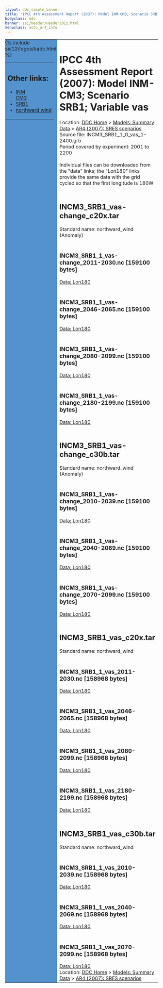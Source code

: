 ```yaml
---
layout: ddc_simple_banner
title: "IPCC 4th Assessment Report (2007): Model INM-CM3; Scenario SRB1; Variable vas"
bodyclass: ddc
banner: ssi/header/Header2012.html
menuclass: auto_ar4_info
---
```



<table width="100%" border="0" cellspacing="0" cellpadding="0" style="border-collapse: collapse;">
<tr style="margin:0;padding:0;border:0;">
<td style="margin:0;padding:0;border:0;height:1pt;width:150pt;background:#5492CD;" valign="top" >

<div id="lh-col2" class="auto_ar4_info">
<table class="menumain" bgcolor="#5492CD" cellspacing="0" width="100%" border="0">
<tr><td>
<h2> Other links:</h2>
<ul>
<li><a href="/auto/ar4/model-INM-CM3.html">INM<br/>CM3</a></li>
<li><a href="/auto/ar4/scenario-SRB1.html">SRB1</a></li>
<li><a href="/auto/ar4/var-northward_wind.html">northward wind</a></li>
</ul>
</td></tr>
{% include ssi12/logos/badc.html %}
</table>
</div>
</td>
<td><h1>IPCC 4th Assessment Report (2007): Model INM-CM3; Scenario SRB1; Variable vas</h1>

<!-- Breadcrumb1 -->
<div id="breadcrumb1" align="left">
Location: <a href="/index.html">DDC Home</a> > <a href="/sim/gcm_clim/">Models: Summary Data</a>
> <a href="/sim/gcm_clim/SRES_AR4/index.html">AR4 (2007): SRES scenarios</a>
</div>
<!-- End of Breadcrumb1 -->Source file: INCM3_SRB1_1_G_vas_1-2400.grb
<br/>
Period covered by experiment: 2001 to 2200<br/>
<br/>Individual files can be downloaded from the "data" links; the "Lon180" links provide the same data
         with the grid cycled so that the first longitude is 180W<br/>
<br/><h2>INCM3_SRB1_vas-change_c20x.tar</h2>
Standard name: northward_wind (Anomaly)<br>
<br/><h3>INCM3_SRB1_1_vas-change_2011-2030.nc [159100 bytes]</h3>
<a href="/cgi-bin/downl/ar4_nc/vas/INCM3_SRB1_1_vas-change_2011-2030.nc">Data; </a><a href="/cgi-bin/downl/ar4_nc/vas/INCM3_SRB1_1_vas-change_2011-2030.cyto180.nc"> Lon180</a><br/>
<br/><h3>INCM3_SRB1_1_vas-change_2046-2065.nc [159100 bytes]</h3>
<a href="/cgi-bin/downl/ar4_nc/vas/INCM3_SRB1_1_vas-change_2046-2065.nc">Data; </a><a href="/cgi-bin/downl/ar4_nc/vas/INCM3_SRB1_1_vas-change_2046-2065.cyto180.nc"> Lon180</a><br/>
<br/><h3>INCM3_SRB1_1_vas-change_2080-2099.nc [159100 bytes]</h3>
<a href="/cgi-bin/downl/ar4_nc/vas/INCM3_SRB1_1_vas-change_2080-2099.nc">Data; </a><a href="/cgi-bin/downl/ar4_nc/vas/INCM3_SRB1_1_vas-change_2080-2099.cyto180.nc"> Lon180</a><br/>
<br/><h3>INCM3_SRB1_1_vas-change_2180-2199.nc [159100 bytes]</h3>
<a href="/cgi-bin/downl/ar4_nc/vas/INCM3_SRB1_1_vas-change_2180-2199.nc">Data; </a><a href="/cgi-bin/downl/ar4_nc/vas/INCM3_SRB1_1_vas-change_2180-2199.cyto180.nc"> Lon180</a><br/>
<br/><h2>INCM3_SRB1_vas-change_c30b.tar</h2>
Standard name: northward_wind (Anomaly)<br>
<br/><h3>INCM3_SRB1_1_vas-change_2010-2039.nc [159100 bytes]</h3>
<a href="/cgi-bin/downl/ar4_nc/vas/INCM3_SRB1_1_vas-change_2010-2039.nc">Data; </a><a href="/cgi-bin/downl/ar4_nc/vas/INCM3_SRB1_1_vas-change_2010-2039.cyto180.nc"> Lon180</a><br/>
<br/><h3>INCM3_SRB1_1_vas-change_2040-2069.nc [159100 bytes]</h3>
<a href="/cgi-bin/downl/ar4_nc/vas/INCM3_SRB1_1_vas-change_2040-2069.nc">Data; </a><a href="/cgi-bin/downl/ar4_nc/vas/INCM3_SRB1_1_vas-change_2040-2069.cyto180.nc"> Lon180</a><br/>
<br/><h3>INCM3_SRB1_1_vas-change_2070-2099.nc [159100 bytes]</h3>
<a href="/cgi-bin/downl/ar4_nc/vas/INCM3_SRB1_1_vas-change_2070-2099.nc">Data; </a><a href="/cgi-bin/downl/ar4_nc/vas/INCM3_SRB1_1_vas-change_2070-2099.cyto180.nc"> Lon180</a><br/>
<br/><h2>INCM3_SRB1_vas_c20x.tar</h2>
Standard name: northward_wind<br>
<br/><h3>INCM3_SRB1_1_vas_2011-2030.nc [158968 bytes]</h3>
<a href="/cgi-bin/downl/ar4_nc/vas/INCM3_SRB1_1_vas_2011-2030.nc">Data; </a><a href="/cgi-bin/downl/ar4_nc/vas/INCM3_SRB1_1_vas_2011-2030.cyto180.nc"> Lon180</a><br/>
<br/><h3>INCM3_SRB1_1_vas_2046-2065.nc [158968 bytes]</h3>
<a href="/cgi-bin/downl/ar4_nc/vas/INCM3_SRB1_1_vas_2046-2065.nc">Data; </a><a href="/cgi-bin/downl/ar4_nc/vas/INCM3_SRB1_1_vas_2046-2065.cyto180.nc"> Lon180</a><br/>
<br/><h3>INCM3_SRB1_1_vas_2080-2099.nc [158968 bytes]</h3>
<a href="/cgi-bin/downl/ar4_nc/vas/INCM3_SRB1_1_vas_2080-2099.nc">Data; </a><a href="/cgi-bin/downl/ar4_nc/vas/INCM3_SRB1_1_vas_2080-2099.cyto180.nc"> Lon180</a><br/>
<br/><h3>INCM3_SRB1_1_vas_2180-2199.nc [158968 bytes]</h3>
<a href="/cgi-bin/downl/ar4_nc/vas/INCM3_SRB1_1_vas_2180-2199.nc">Data; </a><a href="/cgi-bin/downl/ar4_nc/vas/INCM3_SRB1_1_vas_2180-2199.cyto180.nc"> Lon180</a><br/>
<br/><h2>INCM3_SRB1_vas_c30b.tar</h2>
Standard name: northward_wind<br>
<br/><h3>INCM3_SRB1_1_vas_2010-2039.nc [158968 bytes]</h3>
<a href="/cgi-bin/downl/ar4_nc/vas/INCM3_SRB1_1_vas_2010-2039.nc">Data; </a><a href="/cgi-bin/downl/ar4_nc/vas/INCM3_SRB1_1_vas_2010-2039.cyto180.nc"> Lon180</a><br/>
<br/><h3>INCM3_SRB1_1_vas_2040-2069.nc [158968 bytes]</h3>
<a href="/cgi-bin/downl/ar4_nc/vas/INCM3_SRB1_1_vas_2040-2069.nc">Data; </a><a href="/cgi-bin/downl/ar4_nc/vas/INCM3_SRB1_1_vas_2040-2069.cyto180.nc"> Lon180</a><br/>
<br/><h3>INCM3_SRB1_1_vas_2070-2099.nc [158968 bytes]</h3>
<a href="/cgi-bin/downl/ar4_nc/vas/INCM3_SRB1_1_vas_2070-2099.nc">Data; </a><a href="/cgi-bin/downl/ar4_nc/vas/INCM3_SRB1_1_vas_2070-2099.cyto180.nc"> Lon180</a><br/>
<!-- Breadcrumb2 -->
<div id="breadcrumb2" align="left">
Location: <a href="/index.html">DDC Home</a> > <a href="/sim/gcm_clim/">Models: Summary Data</a>
> <a href="/sim/gcm_clim/SRES_AR4/index.html">AR4 (2007): SRES scenarios</a>
</div>
<!-- End of Breadcrumb2 --></td></tr></table>
